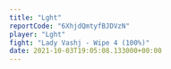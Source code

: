 ```yaml
---
title: "Lght"
reportCode: "6XhjdQmtyfBJDVzN"
player: "Lght"
fight: "Lady Vashj - Wipe 4 (100%)"
date: 2021-10-03T19:05:08.133000+00:00
---
```

